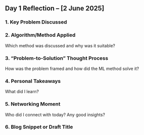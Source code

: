 ## **Day 1 Reflection – [2 June 2025]**

### **1. Key Problem Discussed**


### **2. Algorithm/Method Applied**
Which method was discussed and why was it suitable?

### **3. “Problem-to-Solution” Thought Process**
How was the problem framed and how did the ML method solve it?

### **4. Personal Takeaways**
What did I learn?

### **5. Networking Moment**
Who did I connect with today? Any good insights?

### **6. Blog Snippet or Draft Title**

